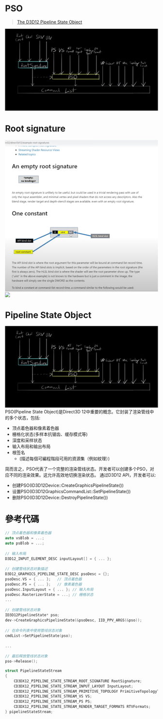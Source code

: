 # PSO

> [The D3D12 Pipeline State Object](https://logins.github.io/graphics/2020/04/12/DX12PipelineStateObject.html)

![](pic/螢幕擷取畫面%202023-07-01%20112950.png)

# Root signature

![](pic/image.png)
![](https://cdn.discordapp.com/attachments/894788659356794880/1125040421609951262/image.png)

# Pipeline State Object
![Alt text](pic/螢幕擷取畫面%202023-07-01%20112950.png)
PSO(Pipeline State Object)是Direct3D 12中重要的概念。它封装了渲染管线中的多个状态，包括:
- 顶点着色器和像素着色器
- 栅格化状态(多样本抗锯齿、缓存模式等)
- 深度和采样状态
- 输入布局和输出布局
- 根签名 
  - (描述每個可編程階段可用的資源集（例如紋理）)

简而言之，PSO代表了一个完整的渲染管线状态。开发者可以创建多个PSO，对应不同的渲染效果。这允许高效地切换渲染状态。
通过D3D12 API，开发者可以:
- 创建PSO(ID3D12Device::CreateGraphicsPipelineState())
- 设置PSO(ID3D12GraphicsCommandList::SetPipelineState())
- 删除PSO(ID3D12Device::DestroyPipelineState())

# 參考代碼

```C++
// 顶点着色器和像素着色器
auto vsBlob = ...; 
auto psBlob = ...;

// 输入布局
D3D12_INPUT_ELEMENT_DESC inputLayout[] = { ... };

// 创建管线状态对象描述
D3D12_GRAPHICS_PIPELINE_STATE_DESC psoDesc = {};
psoDesc.VS = { ... };   // 顶点着色器
psoDesc.PS = { ... };   // 像素着色器
psoDesc.InputLayout = { ... }; // 输入布局
psoDesc.RasterizerState = ...; // 栅格状态
...

// 创建管线状态对象  
ID3D12PipelineState* pso;
dev->CreateGraphicsPipelineState(&psoDesc, IID_PPV_ARGS(&pso));

// 在命令列表中使用管线状态对象
cmdList->SetPipelineState(pso);

...

// 最后释放管线状态对象
pso->Release();
```

```c++
struct PipelineStateStream
{
    CD3DX12_PIPELINE_STATE_STREAM_ROOT_SIGNATURE RootSignature;
    CD3DX12_PIPELINE_STATE_STREAM_INPUT_LAYOUT InputLayout;
    CD3DX12_PIPELINE_STATE_STREAM_PRIMITIVE_TOPOLOGY PrimitiveTopologyType;
    CD3DX12_PIPELINE_STATE_STREAM_VS VS;
    CD3DX12_PIPELINE_STATE_STREAM_PS PS;
    CD3DX12_PIPELINE_STATE_STREAM_RENDER_TARGET_FORMATS RTVFormats;
} pipelineStateStream;
```